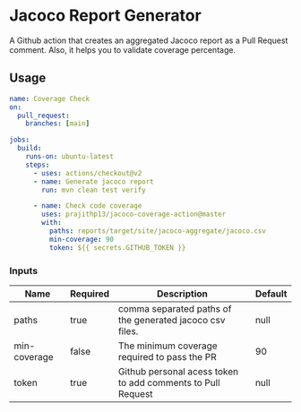 # Jacoco Report Generator

A Github action that creates an aggregated Jacoco report as a Pull Request comment. Also, it helps you to validate coverage percentage.

## Usage

```yaml
name: Coverage Check
on:
  pull_request:
    branches: [main]

jobs:
  build:
    runs-on: ubuntu-latest
    steps:
      - uses: actions/checkout@v2
      - name: Generate jacoco report 
        run: mvn clean test verify

      - name: Check code coverage
        uses: prajithp13/jacoco-coverage-action@master
        with:
          paths: reports/target/site/jacoco-aggregate/jacoco.csv
          min-coverage: 90
          token: ${{ secrets.GITHUB_TOKEN }}
```

### Inputs

| Name | Required | Description| Default |
|--|--|-- |--|
| paths | true  | comma separated paths of the generated jacoco csv files. | null |
| min-coverage | false | The minimum coverage required to pass the PR | 90 |
| token | true | Github personal acess token to add comments to Pull Request | null